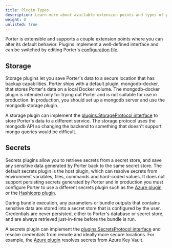 ```yaml
---
title: Plugin Types
description: Learn more about available extension points and types of plugins in Porter
weight: 0
unlisted: true
---
```


Porter is extensible and supports a couple extension points where you can alter its default behavior.
Plugins implement a well-defined interface and can be switched by editing Porter's [configuration file](/configuration/).

## Storage

Storage plugins let you save Porter's data to a secure location that has backup capabilities.
Porter ships with a default plugin, mongodb-docker, that stores Porter's data on a local Docker volume.
The mongodb-docker plugin is intended only for trying out Porter and is not suitable for use in production.
In production, you should set up a mongodb server and use the mongodb storage plugin.

A storage plugin can implement the [plugins.StorageProtocol interface][storage] to store Porter's data to a different service.
The storage protocol uses the mongodb API so changing the backend to something that doesn't support mongo queries would be difficult.

[storage]: https://github.com/getporter/porter/blob/release/v1/pkg/storage/plugins/storage_protocol.go

## Secrets

Secrets plugins allow you to retrieve secrets from a secret store, and save any sensitive data generated by Porter back to the same secret store. The default secrets plugin is the host plugin, which can resolve secrets from environment variables, files, commands and hard-coded values.
It does not support persisting secrets generated by Porter and in production you must configure Porter to use a different secrets plugin such as the [Azure plugin] or the [Hashicorp plugin].

During bundle execution, any parameters or bundle outputs that contains sensitive data are stored into a secret store that is configured by the user.
Credentials are never persisted, either to Porter's database or secret store, and are always retrieved just-in-time before the bundle is run.

A secrets plugin can implement the [plugins.SecretsProtocol interface][secretstore] and resolve credentials from remote and ideally more secure locations.
For example, the [Azure plugin] resolves secrets from Azure Key Vault.

[secretstore]: https://github.com/getporter/porter/blob/release/v1/pkg/secrets/plugins/secrets_protocol.go
[Azure plugin]: /plugins/azure/
[Hashicorp plugin]: /plugins/hashicorp/
